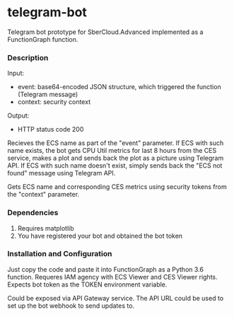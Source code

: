 # telegram-bot
Telegram bot prototype for SberCloud.Advanced implemented as a FunctionGraph function.

### Description
Input:
- event: base64-encoded JSON structure, which triggered the function (Telegram message)
- context: security context

Output:
- HTTP status code 200



Recieves the ECS name as part of the "event" parameter.
If ECS with such name exists, the bot gets CPU Util metrics for last 8 hours from the CES service, makes a plot and sends back the plot as a picture using Telegram API.
If ECS with such name doesn't exist, simply sends back the "ECS not found" message using Telegram API.

Gets ECS name and corresponding CES metrics using security tokens from the "context" parameter.

### Dependencies
1. Requires matplotlib
2. You have registered your bot and obtained the bot token

### Installation and Configuration
Just copy the code and paste it into FunctionGraph as a Python 3.6 function.
Requeres IAM agency with ECS Viewer and CES Viewer rights.
Expects bot token as the TOKEN environment variable.

Could be exposed via API Gateway service.
The API URL could be used to set up the bot webhook to send updates to.


